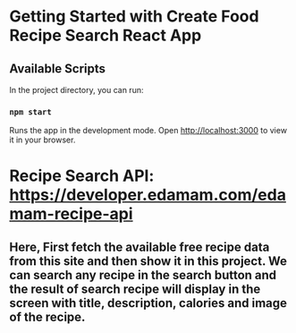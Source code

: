 # Getting Started with Create Food Recipe Search React App 

## Available Scripts

In the project directory, you can run:

### `npm start`

Runs the app in the development mode.
Open [http://localhost:3000](http://localhost:3000) to view it in your browser.

# Recipe Search API: https://developer.edamam.com/edamam-recipe-api

## Here, First fetch the available free recipe data from this site and then show it in this project. We can search any recipe in the search button and the result of search recipe will display in the screen with title, description, calories and image of the recipe.


